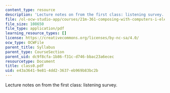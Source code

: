 ```yaml
---
content_type: resource
description: 'Lecture notes on from the first class: listening survey.'
file: /ol-ocw-studio-app/courses/21m-361-composing-with-computers-i-electronic-music-composition-spring-2008/e43a36419e814dd23637eb969b83bc2b_class0.pdf
file_size: 108650
file_type: application/pdf
learning_resource_types: []
license: https://creativecommons.org/licenses/by-nc-sa/4.0/
ocw_type: OCWFile
parent_title: Syllabus
parent_type: CourseSection
parent_uid: dc9f8cfa-1b86-f31c-d746-bbac23a6ecec
resourcetype: Document
title: class0.pdf
uid: e43a3641-9e81-4dd2-3637-eb969b83bc2b
---
```

Lecture notes on from the first class: listening survey.